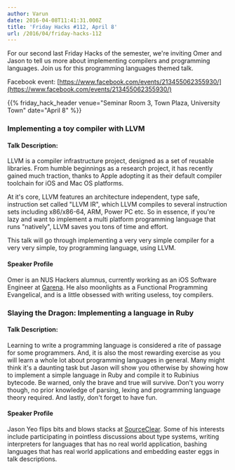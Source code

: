 ```yaml
---
author: Varun
date: 2016-04-08T11:41:31.000Z
title: 'Friday Hacks #112, April 8'
url: /2016/04/friday-hacks-112
---
```


For our second last Friday Hacks of the semester, we're inviting Omer and Jason to tell us more about implementing compilers and programming languages. Join us for this programming languages themed talk.

Facebook event: [https://www.facebook.com/events/213455062355930/](https://www.facebook.com/events/213455062355930/)

{{% friday_hack_header venue="Seminar Room 3, Town Plaza, University Town" date="April 8" %}}

### Implementing a toy compiler with LLVM

#### Talk Description:

LLVM is a compiler infrastructure project, designed as a set of reusable libraries. From humble beginnings as a research project, it has recently gained much traction, thanks to Apple adopting it as their default compiler toolchain for iOS and Mac OS platforms.

At it's core, LLVM features an architecture independent, type safe, instruction set called "LLVM IR", which LLVM compiles to several instruction sets including x86/x86-64, ARM, Power PC etc. So in essence, if you're lazy and want to implement a multi platform programming language that runs "natively", LLVM saves you tons of time and effort.

This talk will go through implementing a very very simple compiler for a very very simple, toy programming language, using LLVM.

#### Speaker Profile

Omer is an NUS Hackers alumnus, currently working as an iOS Software Engineer at [Garena](http://www.garena.sg/). He also moonlights as a Functional Programming Evangelical, and is a little obsessed with writing useless, toy compilers.


### Slaying the Dragon: Implementing a language in Ruby

#### Talk Description:

Learning to write a programming language is considered a rite of passage for some programmers. And, it is also the most rewarding exercise as you will learn a whole lot about programming languages in general. Many might think it's a daunting task but Jason will show you otherwise by showing how to implement a simple language in Ruby and compile it to Rubinius bytecode. Be warned, only the brave and true will survive. Don't you worry though, no prior knowledge of parsing, lexing and programming language theory required. And lastly, don't forget to have fun.

#### Speaker Profile

Jason Yeo flips bits and blows stacks at [SourceClear](http://www.srcclr.com). Some of his interests include participating in pointless discussions about type systems, writing interpreters for languages that has no real world application, bashing languages that has real world applications and embedding easter eggs in talk descriptions.

